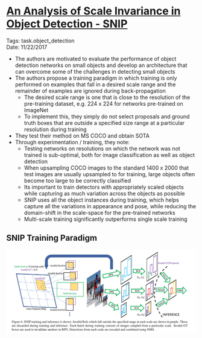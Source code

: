 # [An Analysis of Scale Invariance in Object Detection - SNIP](https://arxiv.org/abs/1711.08189)

Tags: task.object_detection  
Date: 11/22/2017

- The authors are motivated to evaluate the performance of object detection networks on small objects and develop an architecture that can overcome some of the challenges in detecting small objects
- The authors propose a training paradigm in which training is only performed on examples that fall in a desired scale range and the remainder of examples are ignored during back-propagation
    - The desired scale range is one that is close to the resolution of the pre-training dataset, e.g. 224 x 224 for networks pre-trained on ImageNet
    - To implement this, they simply do not select proposals and ground truth boxes that are outside a specified size range at a particular resolution during training
- They test their method on MS COCO and obtain SOTA
- Through experimentation / training, they note:
    - Testing networks on resolutions on which the network was not trained is sub-optimal, both for image classification as well as object detection
    - When upsampling COCO images to the standard 1400 x 2000 that test images are usually upsampled to for training, large objects often become too large to be correctly classified
    - Its important to train detectors with appropriately scaled objects while capturing as much variation across the objects as possible
    - SNIP uses all the object instances during training, which helps capture all the variations in appearance and pose, while reducing the domain-shift in the scale-space for the pre-trained networks
    - Multi-scale training significantly outperforms single scale training

## SNIP Training Paradigm

![SNIP training](./images/snip_training.png)
